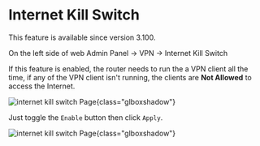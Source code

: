 # Internet Kill Switch

This feature is available since version 3.100.

On the left side of web Admin Panel -> VPN -> Internet Kill Switch

If this feature is enabled, the router needs to run the a VPN client all the time, if any of the VPN client isn't running, the clients are **Not Allowed** to access the Internet.

![internet kill switch Page](https://static.gl-inet.com/docs/en/3/tutorials/internet_kill_switch/internet_kill_switch_no_enable.png){class="glboxshadow"}

Just toggle the `Enable` button then click `Apply`.

![internet kill switch Page](https://static.gl-inet.com/docs/en/3/tutorials/internet_kill_switch/internet_kill_switch_enabled.png){class="glboxshadow"}
